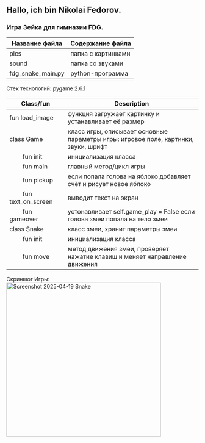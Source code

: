 ## Hallo, ich bin Nikolai Fedorov.
### Игра Зейка для гимназии FDG.


Название файла    | Содержание файла
------------------|----------------------
pics              | папка с картинками
sound             | папка со звуками
fdg_snake_main.py | python-программа

Стек технологий:  pygame 2.6.1

Class/fun              | Description
-----------------------|----------------------
fun load_image         | функция загружает картинку и устанавливает её размер
class Game             | класс игры, описывает основные параметры игры: игровое поле, картинки, звуки, шрифт
&nbsp; &nbsp; &nbsp; &nbsp; fun init         | инициализация класса
&nbsp; &nbsp; &nbsp; &nbsp; fun main               | главный метод/цикл игры
&nbsp; &nbsp; &nbsp; &nbsp; fun pickup             | если попала голова на яблоко добавляет счёт и риcует новое яблоко
&nbsp; &nbsp; &nbsp; &nbsp; fun text_on_screen     | выводит текст на экран
&nbsp; &nbsp; &nbsp; &nbsp; fun gameover           | устонавливает self.game_play = False если голова змеи попала на тело змеи
class Snake            | класс змеи, хранит параметры змеи
&nbsp; &nbsp; &nbsp; &nbsp; fun init               | инициализация класса
&nbsp; &nbsp; &nbsp; &nbsp; fun move               | метод движения змеи, проверяет нажатие клавиш и меняет направление движения


Скриншот Игры:  
<img width="405" alt="Screenshot 2025-04-19  Snake" src="https://github.com/user-attachments/assets/cef5d5bf-5f61-40a1-ae37-43f062128a21" />
